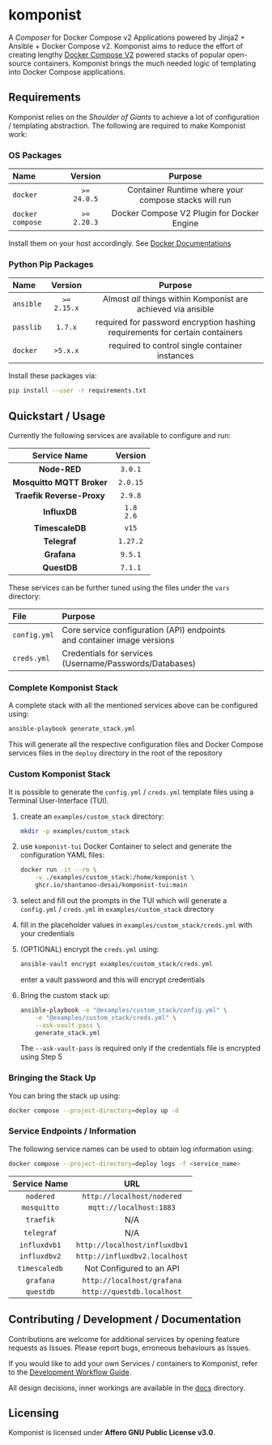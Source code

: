 # komponist
A _Composer_ for Docker Compose v2 Applications powered by Jinja2 + Ansible + Docker Compose v2.
Komponist aims to reduce the effort of creating lengthy [Docker Compose V2][0] powered stacks of popular
open-source containers. Komponist brings the much needed logic of templating into Docker Compose applications.

## Requirements

Komponist relies on the _Shoulder of Giants_ to achieve a lot of configuration / templating
abstraction. The following are required to make Komponist work:

### OS Packages

| Name       | Version    | Purpose                                                           |
|:-----------|:----------:|:-----------------------------------------------------------------:|
| `docker`   | `>= 24.0.5`   | Container Runtime where your compose stacks will run              |
| `docker compose` | `>= 2.20.3` | Docker Compose V2 Plugin for Docker Engine                    |

Install them on your host accordingly. See [Docker Documentations][1]

### Python Pip Packages

| Name      | Version | Purpose                                                                      |
|:----------|:-------:|:----------------------------------------------------------------------------:|
| `ansible`  | `>= 2.15.x` | Almost _all_ things within Komponist are achieved via ansible           |
| `passlib` | `1.7.x` | required for password encryption hashing requirements for certain containers |
| `docker`  | `>5.x.x`| required to control single container instances                               | 

Install these packages via:

```bash
pip install --user -r requirements.txt
```

## Quickstart / Usage

Currently the following services are available to configure and run:

| Service Name                       | Version |
|:----------------------------------:|:-------:|
| __Node-RED__                       | `3.0.1` |
| __Mosquitto MQTT Broker__          | `2.0.15`|
| __Traefik Reverse-Proxy__          | `2.9.8` |
| __InfluxDB__                       | `1.8`<br> `2.6`|
| __TimescaleDB__                    | `v15`   |
| __Telegraf__                       | `1.27.2`|
| __Grafana__                        | `9.5.1` |
| __QuestDB__                        | `7.1.1` |

These services can be further tuned using the files under the `vars` directory:

| File           | Purpose                                         |
|:---------------|:------------------------------------------------|
| `config.yml`   | Core service configuration (API) endpoints <br> and container image versions |
| `creds.yml`    | Credentials for services (Username/Passwords/Databases)     |

### Complete Komponist Stack

A complete stack with all the mentioned services above can be configured using:

```bash
ansible-playbook generate_stack.yml
```

This will generate all the respective configuration files and Docker Compose services
files in the `deploy` directory in the root of the repository

### Custom Komponist Stack

It is possible to generate the `config.yml` / `creds.yml` template files using a 
Terminal User-Interface (TUI).

1. create an `examples/custom_stack` directory:

    ```bash
    mkdir -p examples/custom_stack
    ```
2. use `komponist-tui` Docker Container to select and generate the configuration YAML files:

    ```bash
    docker run -it --rm \
        -v ./examples/custom_stack:/home/komponist \
        ghcr.io/shantanoo-desai/komponist-tui:main
    ```

3. select and fill out the prompts in the TUI which will generate a `config.yml` / `creds.yml` in
  `examples/custom_stack` directory

4. fill in the placeholder values in `examples/custom_stack/creds.yml` with your credentials

5. (OPTIONAL) encrypt the `creds.yml` using:

    ```bash
    ansible-vault encrypt examples/custom_stack/creds.yml
    ```

    enter a vault password and this will encrypt credentials

6. Bring the custom stack up:

    ```bash
    ansible-playbook -e "@examples/custom_stack/config.yml" \
        -e "@examples/custom_stack/creds.yml" \
        --ask-vault-pass \
        generate_stack.yml
    ```
    The `--ask-vault-pass` is required only if the credentials file is encrypted
    using Step 5

### Bringing the Stack Up

You can bring the stack up using:

```bash
docker compose --project-directory=deploy up -d
```

### Service Endpoints / Information

The following service names can be used to obtain log information using:

```bash
docker compose --project-directory=deploy logs -f <service_name>
```

| Service Name | URL                           |
|:------------:|:-----------------------------:|
| `nodered`    | `http://localhost/nodered`    |
| `mosquitto`   | `mqtt://localhost:1883`      |
| `traefik`    |  N/A                          |
| `telegraf`   |  N/A                          |
| `influxdvb1` | `http://localhost/influxdbv1` |
| `influxdbv2` | `http://influxdbv2.localhost` |
| `timescaledb` | Not Configured to an API     |
| `grafana`    | `http://localhost/grafana`    |
| `questdb`    | `http://questdb.localhost`    |


## Contributing / Development / Documentation

Contributions are welcome for additional services by opening feature requests as Issues. Please report
bugs, erroneous behaviours as Issues.

If you would like to add your own Services / containers to Komponist, refer to the
[Development Workflow Guide][2].

All design decisions, inner workings are available in the [docs][3] directory.

## Licensing

Komponist is licensed under __Affero GNU Public License v3.0__.

[0]: https://docs.docker.com/compose/compose-v2/
[1]: https://docs.docker.com/get-docker/
[2]: docs/Development.md
[3]: docs/README.md
